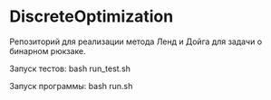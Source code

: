 # DiscreteOptimization

Репозиторий для реализации метода Ленд и Дойга для задачи о бинарном рюкзаке.

Запуск тестов: bash run_test.sh

Запуск программы: bash run.sh
